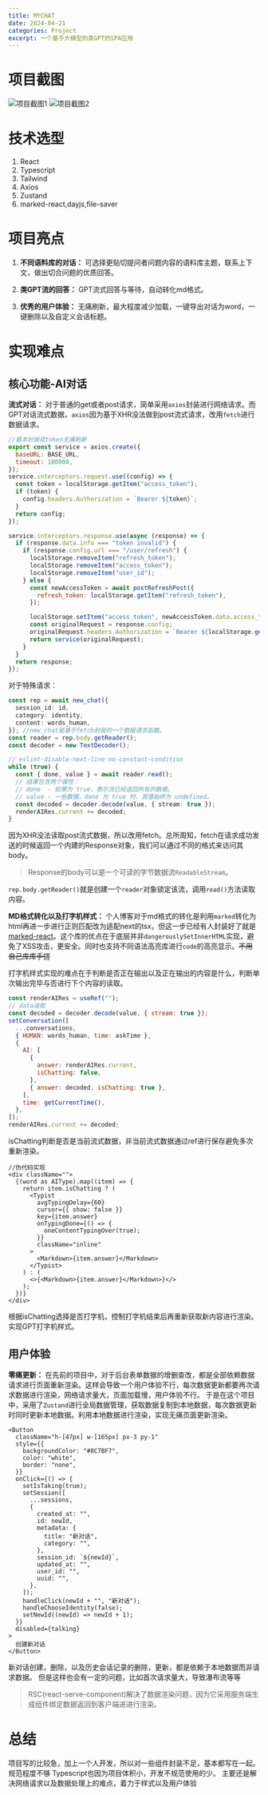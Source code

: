 ```yaml
---
title: MYCHAT
date: 2024-04-21
categories: Project
excerpt: 一个基于大模型的类GPT的SPA应用
---
```


# 项目截图

<img src="/imgs/MYCHAT/project0.png" alt="项目截图1"/>
<img src="/imgs/MYCHAT/project1.png" alt="项目截图2"/>

# 技术选型

1. React
2. Typescript
3. Tailwind
4. Axios
5. Zustand
6. marked-react,dayjs,file-saver

# 项目亮点

1. **不同语料库的对话：** 可选择更贴切提问者问题内容的语料库主题，联系上下文，做出切合问题的优质回答。

2. **类GPT流的回答：** GPT流式回答与等待，自动转化md格式。

3. **优秀的用户体验：** 无痛刷新，最大程度减少加载，一键导出对话为word，一键删除以及自定义会话标题。

# 实现难点

## 核心功能-AI对话

**流式对话：** 对于普通的get或者post请求，简单采用`axios`封装进行网络请求。而GPT对话流式数据，`axios`因为基于XHR没法做到post流式请求，改用`fetch`进行数据请求。

```javascript
//基本封装双token无痛刷新
export const service = axios.create({
  baseURL: BASE_URL,
  timeout: 100000,
});
service.interceptors.request.use((config) => {
  const token = localStorage.getItem("access_token");
  if (token) {
    config.headers.Authorization = `Bearer ${token}`;
  }
  return config;
});

service.interceptors.response.use(async (response) => {
  if (response.data.info === "token invalid") {
    if (response.config.url === "/user/refresh") {
      localStorage.removeItem("refresh_token");
      localStorage.removeItem("access_token");
      localStorage.removeItem("user_id");
    } else {
      const newAccessToken = await postRefreshPost({
        refresh_token: localStorage.getItem("refresh_token"),
      });

      localStorage.setItem("access_token", newAccessToken.data.access_token);
      const originalRequest = response.config;
      originalRequest.headers.Authorization = `Bearer ${localStorage.getItem("access_token")}`;
      return service(originalRequest);
    }
  }
  return response;
});
```

对于特殊请求：

```typescript
const rep = await new_chat({
  session_id: id,
  category: identity,
  content: words_human,
}); //new_chat是基于fetch封装的一个数据请求函数。
const reader = rep.body.getReader();
const decoder = new TextDecoder();

// eslint-disable-next-line no-constant-condition
while (true) {
  const { done, value } = await reader.read();
  // 结果包含两个属性：
  // done  - 如果为 true，表示流已经返回所有的数据。
  // value - 一些数据，done 为 true 时，其值始终为 undefined。
  const decoded = decoder.decode(value, { stream: true });
  renderAIRes.current += decoded;
}
```

因为XHR没法读取post流式数据，所以改用fetch。总所周知，fetch在请求成功发送的时候返回一个内建的Response对象，我们可以通过不同的格式来访问其body。

> Response的body可以是一个可读的字节数据流`ReadableStream`。

`rep.body.getReader()`就是创建一个`reader`对象锁定该流，调用`read()`方法读取内容。

**MD格式转化以及打字机样式：**
个人博客对于md格式的转化是利用`marked`转化为html再进一步进行正则匹配改为适配next的tsx，但这一步已经有人封装好了就是[marked-react](https://github.com/sibiraj-s/marked-react)。这个库的优点在于底层并非`dangerouslySetInnerHTML`实现，避免了XSS攻击，更安全。同时也支持不同语法高亮库进行`code`的高亮显示。~~不用自己库库手搓~~

打字机样式实现的难点在于判断是否正在输出以及正在输出的内容是什么，判断单次输出完毕与否进行下个内容的读取。

```javascript
const renderAIRes = useRef("");
// data读取
const decoded = decoder.decode(value, { stream: true });
setConversation([
  ...conversations,
  { HUMAN: words_human, time: askTime },
  {
    AI: [
      {
        answer: renderAIRes.current,
        isChatting: false,
      },
      { answer: decoded, isChatting: true },
    ],
    time: getCurrentTime(),
  },
]);
renderAIRes.current += decoded;
```

isChatting判断是否是当前流式数据，非当前流式数据通过ref进行保存避免多次重新渲染。

```tsx
//伪代码实现
<div className="">
  {(word as AIType).map((item) => {
    return item.isChatting ? (
      <Typist
        avgTypingDelay={60}
        cursor={{ show: false }}
        key={item.answer}
        onTypingDone={() => {
          oneContentTypingOver(true);
        }}
        className="inline"
      >
        <Markdown>{item.answer}</Markdown>
      </Typist>
    ) : (
      <>{<Markdown>{item.answer}</Markdown>}</>
    );
  })}
</div>
```

根据isChatting选择是否打字机，控制打字机结束后再重新获取新内容进行渲染。
实现GPT打字机样式。

## 用户体验

**零痛更新：**
在先前的项目中，对于后台表单数据的增删查改，都是全部依赖数据请求进行页面重新渲染。这样会导致一个用户体验不行，每次数据更新都要再次请求数据进行渲染，网络请求量大，页面加载慢，用户体验不行。
于是在这个项目中，采用了`Zustand`进行全局数据管理，获取数据复制到本地数据，每次数据更新时同时更新本地数据。利用本地数据进行渲染，实现无痛页面更新渲染。

```tsx
<Button
  className="h-[47px] w-[165px] px-3 py-1"
  style={{
    backgroundColor: "#8C7BF7",
    color: "white",
    border: "none",
  }}
  onClick={() => {
    setIsTaking(true);
    setSession([
      ...sessions,
      {
        created_at: "",
        id: newId,
        metadata: {
          title: "新对话",
          category: "",
        },
        session_id: `${newId}`,
        updated_at: "",
        user_id: "",
        uuid: "",
      },
    ]);
    handleClick(newId + "", "新对话");
    handleChooseIdentity(false);
    setNewId((newId) => newId + 1);
  }}
  disabled={talking}
>
  创建新对话
</Button>
```

新对话创建，删除，以及历史会话记录的删除，更新，都是依赖于本地数据而非请求数据。
但是这样也会有一定的问题，比如首次请求量大，导致瀑布流等等

> RSC(react-serve-component)解决了数据渲染问题，因为它采用服务端生成组件绑定数据返回到客户端进进行渲染。

# 总结

项目写的比较急，加上一个人开发，所以对一些组件封装不足，基本都写在一起。规范程度不够
Typescript也因为项目体积小，开发不规范使用的少。
主要还是解决网络请求以及数据处理上的难点，着力于样式以及用户体验
